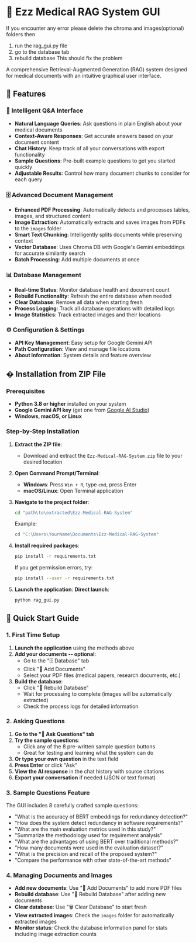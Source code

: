 # 🏥 Ezz Medical RAG System GUI

If you encounter any error please delete the chroma and images(optional) folders then 
1) run the rag_gui.py file
2) go to the database tab
3) rebuild database
This should fix the problem

A comprehensive Retrieval-Augmented Generation (RAG) system designed for medical documents with an intuitive graphical user interface.

## 🌟 Features

### 💬 Intelligent Q&A Interface
- **Natural Language Queries**: Ask questions in plain English about your medical documents
- **Context-Aware Responses**: Get accurate answers based on your document content
- **Chat History**: Keep track of all your conversations with export functionality
- **Sample Questions**: Pre-built example questions to get you started quickly
- **Adjustable Results**: Control how many document chunks to consider for each query

### 🗄️ Advanced Document Management
- **Enhanced PDF Processing**: Automatically detects and processes tables, images, and structured content
- **Image Extraction**: Automatically extracts and saves images from PDFs to the `images` folder
- **Smart Text Chunking**: Intelligently splits documents while preserving context
- **Vector Database**: Uses Chroma DB with Google's Gemini embeddings for accurate similarity search
- **Batch Processing**: Add multiple documents at once

### 📊 Database Management
- **Real-time Status**: Monitor database health and document count
- **Rebuild Functionality**: Refresh the entire database when needed
- **Clear Database**: Remove all data when starting fresh
- **Process Logging**: Track all database operations with detailed logs
- **Image Statistics**: Track extracted images and their locations

### ⚙️ Configuration & Settings
- **API Key Management**: Easy setup for Google Gemini API
- **Path Configuration**: View and manage file locations
- **About Information**: System details and feature overview

## � Installation from ZIP File

### Prerequisites
- **Python 3.8 or higher** installed on your system
- **Google Gemini API key** (get one from [Google AI Studio](https://makersuite.google.com/app/apikey))
- **Windows, macOS, or Linux**

### Step-by-Step Installation

1. **Extract the ZIP file**:
   - Download and extract the `Ezz-Medical-RAG-System.zip` file to your desired location

2. **Open Command Prompt/Terminal**:
   - **Windows**: Press `Win + R`, type `cmd`, press Enter
   - **macOS/Linux**: Open Terminal application

3. **Navigate to the project folder**:
   ```bash
   cd "path\to\extracted\Ezz-Medical-RAG-System"
   ```
   Example:
   ```bash
   cd "C:\Users\YourName\Documents\Ezz-Medical-RAG-System"
   ```

4. **Install required packages**:
   ```bash
   pip install -r requirements.txt
   ```
   
   If you get permission errors, try:
   ```bash
   pip install --user -r requirements.txt
   ```

5. **Launch the application**:
   **Direct launch**:
   ```bash
   python rag_gui.py
   ```

## 🚀 Quick Start Guide

### 1. First Time Setup

1. **Launch the application** using the methods above
2. **Add your documents -- optional**:
   - Go to the "🗄️ Database" tab
   - Click "📁 Add Documents"
   - Select your PDF files (medical papers, research documents, etc.)
3. **Build the database**:
   - Click "🔄 Rebuild Database"
   - Wait for processing to complete (images will be automatically extracted)
   - Check the process logs for detailed information

### 2. Asking Questions

1. **Go to the "💬 Ask Questions" tab**
2. **Try the sample questions**:
   - Click any of the 8 pre-written sample question buttons
   - Great for testing and learning what the system can do
3. **Or type your own question** in the text field
4. **Press Enter** or click "Ask"
5. **View the AI response** in the chat history with source citations
6. **Export your conversation** if needed (JSON or text format)

### 3. Sample Questions Feature
The GUI includes 8 carefully crafted sample questions:
- "What is the accuracy of BERT embeddings for redundancy detection?"
- "How does the system detect redundancy in software requirements?"
- "What are the main evaluation metrics used in this study?"
- "Summarize the methodology used for requirement analysis"
- "What are the advantages of using BERT over traditional methods?"
- "How many documents were used in the evaluation dataset?"
- "What is the precision and recall of the proposed system?"
- "Compare the performance with other state-of-the-art methods"

### 4. Managing Documents and Images

- **Add new documents**: Use "📁 Add Documents" to add more PDF files
- **Rebuild database**: Use "🔄 Rebuild Database" after adding new documents
- **Clear database**: Use "🗑️ Clear Database" to start fresh
- **View extracted images**: Check the `images` folder for automatically extracted images
- **Monitor status**: Check the database information panel for stats including image extraction counts
